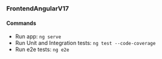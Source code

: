 ### FrontendAngularV17

#### Commands
- Run app: `ng serve`
- Run Unit and Integration tests: `ng test --code-coverage`
- Run e2e tests: `ng e2e`